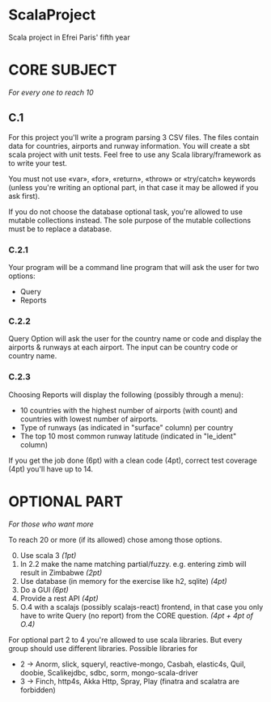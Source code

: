 # ScalaProject
Scala project in Efrei Paris' fifth year

# CORE SUBJECT
_For every one to reach 10_

## C.1
For this project you'll write a program parsing 3 CSV files. The files contain data for countries, airports and runway information.
You will create a sbt scala project with unit tests.
Feel free to use any Scala library/framework as to write your test.

You must not use «var», «for», «return», «throw» or «try/catch» keywords (unless you're writing an optional part, in that case it may be allowed if you ask first).

If you do not choose the database optional task, you're allowed to use mutable collections instead.
The sole purpose of the mutable collections must be to replace a database.

### C.2.1
Your program will be a command line program that will ask the user for two options:
- Query
- Reports

### C.2.2
Query Option will ask the user for the country name or code and display the airports & runways at each airport.
The input can be country code or country name.

### C.2.3
Choosing Reports will display the following (possibly through a menu):
- 10 countries with the highest number of airports (with count) and countries  with lowest number of airports.
- Type of runways (as indicated in "surface" column) per country
- The top 10 most common runway latitude (indicated in "le_ident" column)

If you get the job done (6pt) with a clean code (4pt), correct test coverage (4pt) you'll have up to 14.

# OPTIONAL PART
_For those who want more_

To reach 20 or more (if its allowed) chose among those options.

0. Use scala 3 _(1pt)_
1. In 2.2 make the name matching partial/fuzzy. e.g. entering zimb will result in Zimbabwe _(2pt)_
2. Use database (in memory for the exercise like h2, sqlite) _(4pt)_
3. Do a GUI _(6pt)_
4. Provide a rest API _(4pt)_
5. O.4 with a scalajs (possibly scalajs-react) frontend, in that case you only have to write Query (no report) from the CORE question. _(4pt + 4pt of O.4)_


For optional part 2 to 4 you're allowed to use scala libraries. But every group should use different libraries.
Possible libraries for 
- 2 -> Anorm, slick, squeryl, reactive-mongo, Casbah, elastic4s, Quil, doobie, Scalikejdbc, sdbc, sorm, mongo-scala-driver
- 3 -> Finch, http4s, Akka Http, Spray, Play (finatra and scalatra are forbidden)
